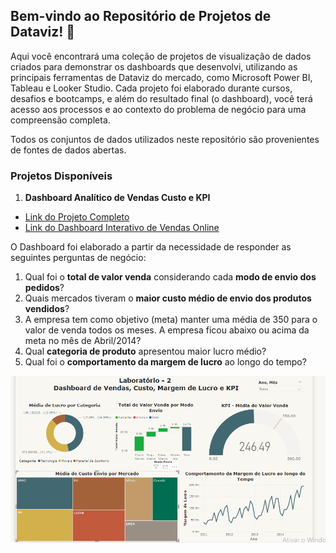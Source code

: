## Bem-vindo ao Repositório de Projetos de Dataviz! 🚀 

Aqui você encontrará uma coleção de projetos de visualização de dados criados para demonstrar os dashboards que desenvolvi, utilizando as principais ferramentas de Dataviz do mercado, como Microsoft Power BI, Tableau e Looker Studio. Cada projeto foi elaborado durante cursos, desafios e bootcamps, e além do resultado final (o dashboard), você terá acesso aos processos e ao contexto do problema de negócio para uma compreensão completa.

Todos os conjuntos de dados utilizados neste repositório são provenientes de fontes de dados abertas.

### Projetos Disponíveis  

1. **Dashboard Analítico de Vendas Custo e KPI**
- [Link do Projeto Completo](Projeto_vendas) 
- [Link do Dashboard Interativo de Vendas Online](https://app.powerbi.com/view?r=eyJrIjoiMjQzYjdkZjYtNmQzZi00ODZjLTllMmQtNWZhYzQ0NWI0MmZjIiwidCI6ImZkMzJmZDA0LTJmMmQtNDQ4MS1hZDcwLTY0Yzc2NWUxZDdjOCJ9) 

 O Dashboard foi elaborado a partir da necessidade de responder as seguintes perguntas de negócio:  

 1. Qual foi o **total de valor venda** considerando cada **modo de envio dos pedidos**?  
 2. Quais mercados tiveram o **maior custo médio de envio dos produtos vendidos**? 
 3. A empresa tem como objetivo (meta) manter uma média de 350 para o valor de venda todos os meses. A empresa ficou abaixo ou acima da meta no mês de Abril/2014? 
 4.  Qual **categoria de produto** apresentou maior lucro médio?  
 5.  Qual foi o **comportamento da margem de lucro** ao longo do tempo? 

![Dashboard de Vendas](Projeto_vendas/Dashboard_vendas.png)









